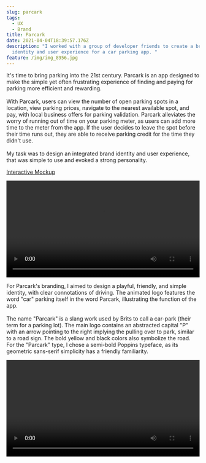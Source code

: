 ```yaml
---
slug: parcark
tags:
  - UX
  - Brand
title: Parcark
date: 2021-04-04T18:39:57.176Z
description: "I worked with a group of developer friends to create a brand
  identity and user experience for a car parking app. "
feature: /img/img_8956.jpg
---
```

It's time to bring parking into the 21st century. Parcark is an app designed to make the simple yet often frustrating experience of finding and paying for parking more efficient and rewarding.\
\
With Parcark, users can view the number of open parking spots in a location, view parking prices, navigate to the nearest available spot, and pay, with local business offers for parking validation. Parcark alleviates the worry of running out of time on your parking meter, as users can add more time to the meter from the app. If the user decides to leave the spot before their time runs out, they are able to receive parking credit for the time they didn't use.\
\
My task was to design an integrated brand identity and user experience, that was simple to use and evoked a strong personality.

[Interactive Mockup](https://www.figma.com/proto/SqmtfHSc3LRkiP6atCH8z4CL/parcark?node-id=2%3A2&viewport=59%2C487%2C0.07359562814235687&scaling=scale-down)

<video autoplay loop controls width=100%>
    <source src="https://dl.dropboxusercontent.com/s/96bk9gtbnm95v0n/parcark.mp4" type="video/mp4">   <track></track>
</video>



For Parcark's branding, I aimed to design a playful, friendly, and simple identity, with clear connotations of driving. The animated logo features the word "car" parking itself in the word Parcark, illustrating the function of the app.\
\
The name "Parcark" is a slang work used by Brits to call a car-park (their term for a parking lot). The main logo contains an abstracted capital "P" with an arrow pointing to the right implying the pulling over to park, similar to a road sign. The bold yellow and black colors also symbolize the road. For the "Parcark" type, I chose a semi-bold Poppins typeface, as its geometric sans-serif simplicity has a friendly familiarity.

<video autoplay loop controls width=100%>
    <source src="https://dl.dropboxusercontent.com/s/kf02na9b5qsrzfi/Comp%201.mp4?dl=0" type="video/mp4">   <track></track>
</video>